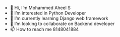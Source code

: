 - 👋 Hi, I’m Mohammed Aheel S
- 👀 I’m interested in Python Developer
- 🌱 I’m currently learning Django web framework
- 💞️ I’m looking to collaborate on Backend developer 
- 📫 How to reach me 8148041884

<!---
mohammedaheel98/mohammedaheel98 is a ✨ special ✨ repository because its `README.md` (this file) appears on your GitHub profile.
You can click the Preview link to take a look at your changes.
--->
